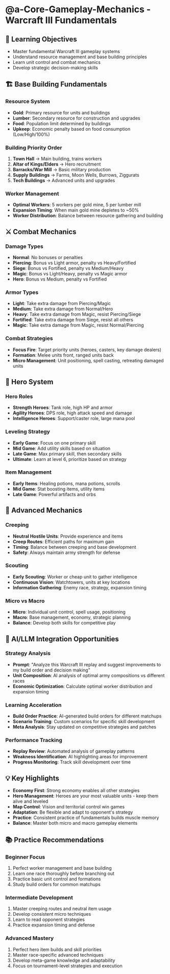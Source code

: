 # @a-Core-Gameplay-Mechanics - Warcraft III Fundamentals

## 🎯 Learning Objectives
- Master fundamental Warcraft III gameplay systems
- Understand resource management and base building principles
- Learn unit control and combat mechanics
- Develop strategic decision-making skills

## 🏗️ Base Building Fundamentals

### Resource System
- **Gold**: Primary resource for units and buildings
- **Lumber**: Secondary resource for construction and upgrades
- **Food**: Population limit determined by buildings
- **Upkeep**: Economic penalty based on food consumption (Low/High/100%)

### Building Priority Order
1. **Town Hall** → Main building, trains workers
2. **Altar of Kings/Elders** → Hero recruitment
3. **Barracks/War Mill** → Basic military production
4. **Supply Buildings** → Farms, Moon Wells, Burrows, Ziggurats
5. **Tech Buildings** → Advanced units and upgrades

### Worker Management
- **Optimal Workers**: 5 workers per gold mine, 5 per lumber mill
- **Expansion Timing**: When main gold mine depletes to ~50%
- **Worker Distribution**: Balance between resource gathering and building

## ⚔️ Combat Mechanics

### Damage Types
- **Normal**: No bonuses or penalties
- **Piercing**: Bonus vs Light armor, penalty vs Heavy/Fortified
- **Siege**: Bonus vs Fortified, penalty vs Medium/Heavy
- **Magic**: Bonus vs Light/Heavy, penalty vs Magic armor
- **Hero**: Bonus vs Medium, penalty vs Fortified

### Armor Types
- **Light**: Take extra damage from Piercing/Magic
- **Medium**: Take extra damage from Normal/Hero
- **Heavy**: Take extra damage from Magic, resist Piercing/Siege
- **Fortified**: Take extra damage from Siege, resist all others
- **Magic**: Take extra damage from Magic, resist Normal/Piercing

### Combat Strategies
- **Focus Fire**: Target priority units (heroes, casters, key damage dealers)
- **Formation**: Melee units front, ranged units back
- **Micro Management**: Unit positioning, spell casting, retreating damaged units

## 🦸 Hero System

### Hero Roles
- **Strength Heroes**: Tank role, high HP and armor
- **Agility Heroes**: DPS role, high attack speed and damage
- **Intelligence Heroes**: Support/caster role, large mana pool

### Leveling Strategy
- **Early Game**: Focus on one primary skill
- **Mid Game**: Add utility skills based on situation
- **Late Game**: Max primary skill, then secondary skills
- **Ultimate**: Learn at level 6, prioritize based on strategy

### Item Management
- **Early Items**: Healing potions, mana potions, scrolls
- **Mid Game**: Stat boosting items, utility items
- **Late Game**: Powerful artifacts and orbs

## 🌟 Advanced Mechanics

### Creeping
- **Neutral Hostile Units**: Provide experience and items
- **Creep Routes**: Efficient paths for maximum gain
- **Timing**: Balance between creeping and base development
- **Safety**: Always maintain army strength for defense

### Scouting
- **Early Scouting**: Worker or cheap unit to gather intelligence
- **Continuous Vision**: Watchtowers, units at key locations
- **Information Gathering**: Enemy race, strategy, expansion timing

### Micro vs Macro
- **Micro**: Individual unit control, spell usage, positioning
- **Macro**: Base management, economy, strategic planning
- **Balance**: Develop both skills for competitive play

## 🚀 AI/LLM Integration Opportunities

### Strategy Analysis
- **Prompt**: "Analyze this Warcraft III replay and suggest improvements to my build order and decision making"
- **Unit Composition**: AI analysis of optimal army compositions vs different races
- **Economic Optimization**: Calculate optimal worker distribution and expansion timing

### Learning Acceleration
- **Build Order Practice**: AI-generated build orders for different matchups
- **Scenario Training**: Custom scenarios for specific skill development
- **Meta Analysis**: Stay updated on competitive strategies and patches

### Performance Tracking
- **Replay Review**: Automated analysis of gameplay patterns
- **Weakness Identification**: AI highlighting areas for improvement
- **Progress Monitoring**: Track skill development over time

## 💡 Key Highlights

- **Economy First**: Strong economy enables all other strategies
- **Hero Management**: Heroes are your most valuable units - keep them alive and leveled
- **Map Control**: Vision and territorial control win games
- **Adaptation**: Be flexible and adapt to opponent's strategy
- **Practice**: Consistent practice of fundamentals builds muscle memory
- **Balance**: Master both micro and macro gameplay elements

## 📚 Practice Recommendations

### Beginner Focus
1. Perfect worker management and base building
2. Learn one race thoroughly before branching out
3. Practice basic unit control and formations
4. Study build orders for common matchups

### Intermediate Development
1. Master creeping routes and neutral item usage
2. Develop consistent micro techniques
3. Learn to read opponent strategies
4. Practice expansion timing and defense

### Advanced Mastery
1. Perfect hero item builds and skill priorities
2. Master race-specific advanced techniques
3. Develop meta-game knowledge and adaptability
4. Focus on tournament-level strategies and execution